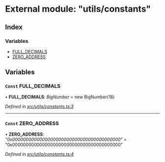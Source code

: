 # External module: "utils/constants"

## Index

### Variables

- [FULL_DECIMALS](_utils_constants_.md#const-full_decimals)
- [ZERO_ADDRESS](_utils_constants_.md#const-zero_address)

## Variables

### `Const` FULL_DECIMALS

• **FULL_DECIMALS**: _BigNumber_ = new BigNumber(18)

_Defined in [src/utils/constants.ts:3](https://github.com/PolymathNetwork/polymath-sdk/blob/660aba8/src/utils/constants.ts#L3)_

---

### `Const` ZERO_ADDRESS

• **ZERO_ADDRESS**: _"0x0000000000000000000000000000000000000000"_ = "0x0000000000000000000000000000000000000000"

_Defined in [src/utils/constants.ts:4](https://github.com/PolymathNetwork/polymath-sdk/blob/660aba8/src/utils/constants.ts#L4)_
